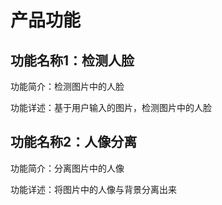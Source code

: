 # 产品功能

## 功能名称1：检测人脸

功能简介：检测图片中的人脸

功能详述：基于用户输入的图片，检测图片中的人脸

## 功能名称2：人像分离

功能简介：分离图片中的人像

功能详述：将图片中的人像与背景分离出来


